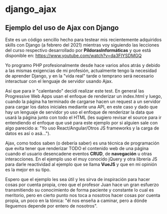 # django_ajax
## Ejemplo del uso de Ajax con Django

Este es un código sencillo hecho para testear mis recientemente adquiridos skills con Django (a febrero del 2021) mientras voy siguiendo las lecciones del curso respectivo desarrollado por **PíldorasInformáticas** y que está disponible en:
https://www.youtube.com/watch?v=da3FIYSDMGQ

Yo programo PHP profesionalmente desde hace varios años atrás y debido a las mismas exigencias de mi profesión, actualmente tengo la necesidad de aprender Django, y en la "vida real" tarde o temprano será necesario interactuar con el lenguaje de servidor usando Ajax.

Así que para ir "calentando" decidí realizar este test. En general las Progressive Web Apps usan el enfoque de renderizar un index.html y luego, cuando la página ha terminado de cargarse hacen un request a un servidor para cargar los datos iniciales mediante una API, en este caso y dado que hay un lenguaje de servidor yo uso el enfoque de renderizar la data que usará la página junto con todo el HTML (les sugiero revisar el source para ir entendiendo el enfoque que usé para este ejemplo por si alguien sale con algo parecido a: "Yo uso React/Angular/Otros JS frameworks y la carga de datos es así o asá...").

Ajax, como todos saben (o debería saber) es una técnica de programación que evita tener que renderizar TODO el contenido web de una página cuando el usuario desencadene eventos **CRUD**, de **navegación** u otras interacciones. En el ejemplo uso el muy conocido jQuery y otra librería JS para darle reactividad al ejemplo que se llama **VueJS** y que en mi opinión es la mejor en su tipo.

Espero que el ejemplo les sea útil y les sirva de inspiración para hacer cosas por cuenta propia, creo que el profesor Juan hace un gran esfuerzo transmitiendo su conocimiento de forma paciente y constante lo cual es meritorio, pero en cierto punto nos toca a nosotros hacer cosas por cuenta propia, un poco en la tónica: "él nos enseña a caminar, pero a dónde lleguemos depende por entero de nosotros".

